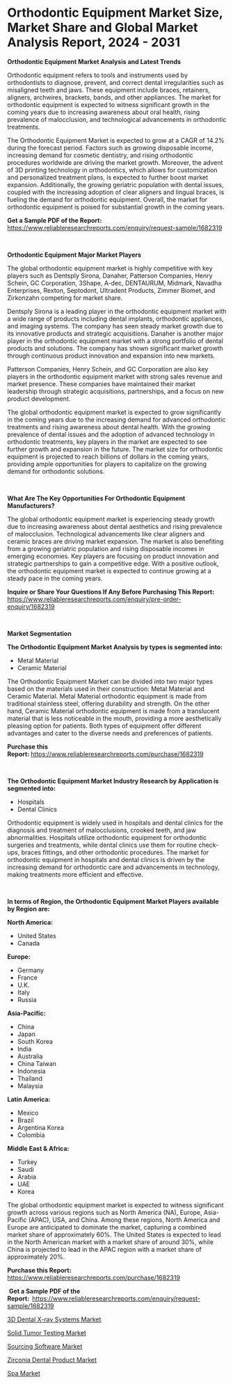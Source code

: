 <p><h1>Orthodontic Equipment Market Size, Market Share and Global Market Analysis Report, 2024 - 2031</h1></p><p><strong>Orthodontic Equipment Market Analysis and Latest Trends</strong></p>
<p><p>Orthodontic equipment refers to tools and instruments used by orthodontists to diagnose, prevent, and correct dental irregularities such as misaligned teeth and jaws. These equipment include braces, retainers, aligners, archwires, brackets, bands, and other appliances. The market for orthodontic equipment is expected to witness significant growth in the coming years due to increasing awareness about oral health, rising prevalence of malocclusion, and technological advancements in orthodontic treatments. </p><p>The Orthodontic Equipment Market is expected to grow at a CAGR of 14.2% during the forecast period. Factors such as growing disposable income, increasing demand for cosmetic dentistry, and rising orthodontic procedures worldwide are driving the market growth. Moreover, the advent of 3D printing technology in orthodontics, which allows for customization and personalized treatment plans, is expected to further boost market expansion. Additionally, the growing geriatric population with dental issues, coupled with the increasing adoption of clear aligners and lingual braces, is fueling the demand for orthodontic equipment. Overall, the market for orthodontic equipment is poised for substantial growth in the coming years.</p></p>
<p><strong>Get a Sample PDF of the Report:&nbsp;</strong> <a href="https://www.reliableresearchreports.com/enquiry/request-sample/1682319">https://www.reliableresearchreports.com/enquiry/request-sample/1682319</a></p>
<p>&nbsp;</p>
<p><strong>Orthodontic Equipment Major Market Players</strong></p>
<p><p>The global orthodontic equipment market is highly competitive with key players such as Dentsply Sirona, Danaher, Patterson Companies, Henry Schein, GC Corporation, 3Shape, A-dec, DENTAURUM, Midmark, Navadha Enterprises, Rexton, Septodont, Ultradent Products, Zimmer Biomet, and Zirkonzahn competing for market share.</p><p>Dentsply Sirona is a leading player in the orthodontic equipment market with a wide range of products including dental implants, orthodontic appliances, and imaging systems. The company has seen steady market growth due to its innovative products and strategic acquisitions. Danaher is another major player in the orthodontic equipment market with a strong portfolio of dental products and solutions. The company has shown significant market growth through continuous product innovation and expansion into new markets.</p><p>Patterson Companies, Henry Schein, and GC Corporation are also key players in the orthodontic equipment market with strong sales revenue and market presence. These companies have maintained their market leadership through strategic acquisitions, partnerships, and a focus on new product development.</p><p>The global orthodontic equipment market is expected to grow significantly in the coming years due to the increasing demand for advanced orthodontic treatments and rising awareness about dental health. With the growing prevalence of dental issues and the adoption of advanced technology in orthodontic treatments, key players in the market are expected to see further growth and expansion in the future. The market size for orthodontic equipment is projected to reach billions of dollars in the coming years, providing ample opportunities for players to capitalize on the growing demand for orthodontic solutions.</p></p>
<p>&nbsp;</p>
<p><strong>What Are The Key Opportunities For Orthodontic Equipment Manufacturers?</strong></p>
<p><p>The global orthodontic equipment market is experiencing steady growth due to increasing awareness about dental aesthetics and rising prevalence of malocclusion. Technological advancements like clear aligners and ceramic braces are driving market expansion. The market is also benefiting from a growing geriatric population and rising disposable incomes in emerging economies. Key players are focusing on product innovation and strategic partnerships to gain a competitive edge. With a positive outlook, the orthodontic equipment market is expected to continue growing at a steady pace in the coming years.</p></p>
<p><strong>Inquire or Share Your Questions If Any Before Purchasing This Report:</strong> <a href="https://www.reliableresearchreports.com/enquiry/pre-order-enquiry/1682319">https://www.reliableresearchreports.com/enquiry/pre-order-enquiry/1682319</a></p>
<p>&nbsp;</p>
<p><strong>Market Segmentation</strong></p>
<p><strong>The Orthodontic Equipment Market Analysis by types is segmented into:</strong></p>
<p><ul><li>Metal Material</li><li>Ceramic Material</li></ul></p>
<p><p>The Orthodontic Equipment Market can be divided into two major types based on the materials used in their construction: Metal Material and Ceramic Material. Metal Material orthodontic equipment is made from traditional stainless steel, offering durability and strength. On the other hand, Ceramic Material orthodontic equipment is made from a translucent material that is less noticeable in the mouth, providing a more aesthetically pleasing option for patients. Both types of equipment offer different advantages and cater to the diverse needs and preferences of patients.</p></p>
<p><strong>Purchase this Report:&nbsp;</strong><a href="https://www.reliableresearchreports.com/purchase/1682319">https://www.reliableresearchreports.com/purchase/1682319</a></p>
<p>&nbsp;</p>
<p><strong>The Orthodontic Equipment Market Industry Research by Application is segmented into:</strong></p>
<p><ul><li>Hospitals</li><li>Dental Clinics</li></ul></p>
<p><p>Orthodontic equipment is widely used in hospitals and dental clinics for the diagnosis and treatment of malocclusions, crooked teeth, and jaw abnormalities. Hospitals utilize orthodontic equipment for orthodontic surgeries and treatments, while dental clinics use them for routine check-ups, braces fittings, and other orthodontic procedures. The market for orthodontic equipment in hospitals and dental clinics is driven by the increasing demand for orthodontic care and advancements in technology, making treatments more efficient and effective.</p></p>
<p>&nbsp;</p>
<p><strong>In terms of Region, the Orthodontic Equipment Market Players available by Region are:</strong></p>
<p>
    <p> <strong> North America: </strong>
        <ul>
            <li>United States</li>
            <li>Canada</li>
        </ul>
        </p> 
    <p> <strong> Europe: </strong>
        <ul>
            <li>Germany</li>
            <li>France</li>
            <li>U.K.</li>
            <li>Italy</li>
            <li>Russia</li>
        </ul>
        </p> 
    <p> <strong> Asia-Pacific: </strong>
        <ul>
            <li>China</li>
            <li>Japan</li>
            <li>South Korea</li>
            <li>India</li>
            <li>Australia</li>
            <li>China Taiwan</li>
            <li>Indonesia</li>
            <li>Thailand</li>
            <li>Malaysia</li>
        </ul>
        </p> 
    <p> <strong> Latin America: </strong>
        <ul>
            <li>Mexico</li>
            <li>Brazil</li>
            <li>Argentina Korea</li>
            <li>Colombia</li>
        </ul>
        </p> 
    <p> <strong> Middle East & Africa: </strong>
        <ul>
            <li>Turkey</li>
            <li>Saudi</li>
            <li>Arabia</li>
            <li>UAE</li>
            <li>Korea</li>
        </ul>
    </p>
    </p>
<p><p>The global orthodontic equipment market is expected to witness significant growth across various regions such as North America (NA), Europe, Asia-Pacific (APAC), USA, and China. Among these regions, North America and Europe are anticipated to dominate the market, capturing a combined market share of approximately 60%. The United States is expected to lead in the North American market with a market share of around 30%, while China is projected to lead in the APAC region with a market share of approximately 20%.</p></p>
<p><strong>Purchase this Report: </strong><a href="https://www.reliableresearchreports.com/purchase/1682319">https://www.reliableresearchreports.com/purchase/1682319</a></p>
<p>&nbsp;<strong>Get a Sample PDF of the Report:&nbsp;&nbsp;</strong><a href="https://www.reliableresearchreports.com/enquiry/request-sample/1682319">https://www.reliableresearchreports.com/enquiry/request-sample/1682319</a></p>
<p><strong></strong></p>
<p><p><a href="https://github.com/jsmusil/Market-Research-Report-List-2/blob/main/3d-dental-x-ray-systems-market.md">3D Dental X-ray Systems Market</a></p><p><a href="https://medium.com/p/5f16644d4451/edit">Solid Tumor Testing Market</a></p><p><a href="https://medium.com/p/bf0fab6b0128/edit">Sourcing Software Market</a></p><p><a href="https://github.com/bmorecock/Market-Research-Report-List-2/blob/main/zirconia-dental-product-market.md">Zirconia Dental Product Market</a></p><p><a href="https://medium.com/p/2bc68af9a315/edit">Spa Market</a></p></p>
